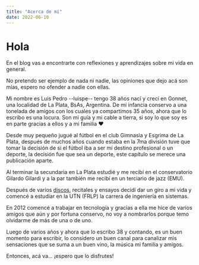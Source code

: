 ```yaml
---
title: "Acerca de mí"
date: 2022-06-10
---
```

# Hola

En el blog vas a encontrarte con reflexiones y aprendizajes sobre mi vida en general.

No pretendo ser ejemplo de nada ni nadie, las opiniones que dejo acá son mías, espero no ofender a nadie con ellas.

Mi nombre es Luis Pedro --luispe-- tengo 38 años nací y crecí en Gonnet, una localidad de La Plata, BsAs, Argentina. 
De mi infancia conservo a una tonelada de amigos con los cuales ya compartimos 35 años, ahora que lo escribo es una locura.
Son mi guía y mi cable a tierra, si soy lo que soy es en parte gracias a ellos y a mi familia :heart:

Desde muy pequeño jugué al fútbol en el club Gimnasia y Esgrima de La Plata, después de muchos años cuando estaba en
la 7ma división tuve que tomar la decisión de si el fútbol iba a ser mi destino profesional o un deporte, la decisión fue
que sea un deporte, este capítulo se merece una publicación aparte.

Al terminar la secundaria en La Plata estudié y me recibí en el conservatorio Gilardo Gilardi y a la par también me recibí
en un terciario de jazz (EMU).

Después de varios [discos](https://open.spotify.com/artist/4uWML0AUa4iRuvb5jiZYTg?si=d7wHhM_wT1mS0_zxcnNqpQ), recitales y
ensayos decidí dar un giro a mi vida y comencé a estudiar en la UTN (FRLP) la carrera de ingeniería en sistemas.

En 2012 comencé a trabajar en tecnología y gracias a ella me hice de varios amigos que aún y por fortuna conservo, no 
voy a nombrarlos porque temo olvidarme de más de una o de uno.

Luego de varios años y ahora que lo escribo 38 y contando, es un buen momento para escribir, lo considero un buen canal 
para canalizar mis sensaciones que se suma a un buen vino, la música mi familia y amigos.

Entonces, acá va... ¡espero que lo disfrutes!
